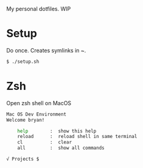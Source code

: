 My personal dotfiles.  WIP

# Setup

Do once.  Creates symlinks in ~.

```bash
$ ./setup.sh
```

# Zsh

Open zsh shell on MacOS

```bash
Mac OS Dev Environment
Welcome bryan!

    help        :  show this help
    reload      :  reload shell in same terminal
    cl          :  clear
    all         :  show all commands

√ Projects $
```